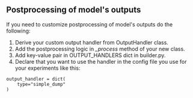 ## Postprocessing of model's outputs
If you need to customize postprocessing of model's outputs do the following:

1. Derive your custom output handler from OutputHandler class.
2. Add the postprocessing logic in *_process* method of your new class.
3. Add key-value pair in OUTPUT_HANDLERS dict in builder.py. 
4. Declare that you want to use the handler in the config file you use for your experiments like this:
```
output_handler = dict(
    type="simple_dump"
)
```

